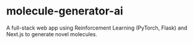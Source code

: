 # molecule-generator-ai
A full-stack web app using Reinforcement Learning (PyTorch, Flask) and Next.js to generate novel molecules.
